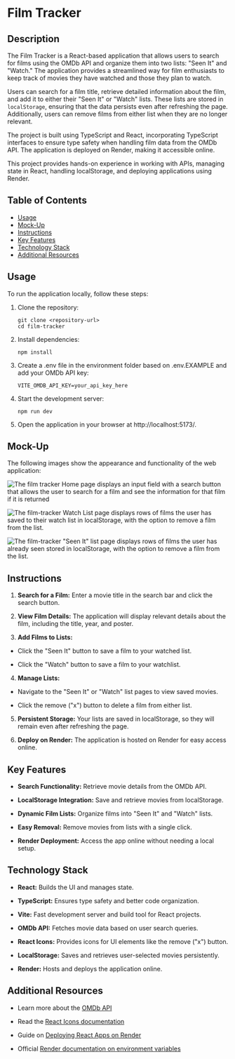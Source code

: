# Film Tracker

## Description

The Film Tracker is a React-based application that allows users to search for films using the OMDb API and organize them into two lists: "Seen It" and "Watch." The application provides a streamlined way for film enthusiasts to keep track of movies they have watched and those they plan to watch. 

Users can search for a film title, retrieve detailed information about the film, and add it to either their "Seen It" or "Watch" lists. These lists are stored in `localStorage`, ensuring that the data persists even after refreshing the page. Additionally, users can remove films from either list when they are no longer relevant.

The project is built using TypeScript and React, incorporating TypeScript interfaces to ensure type safety when handling film data from the OMDb API. The application is deployed on Render, making it accessible online. 

This project provides hands-on experience in working with APIs, managing state in React, handling localStorage, and deploying applications using Render. 

## Table of Contents

- [Usage](#usage)
- [Mock-Up](#mock-up)
- [Instructions](#instructions)
- [Key Features](#key-features)
- [Technology Stack](#technology-stack)
- [Additional Resources](#additional-resources)

## Usage

To run the application locally, follow these steps:

1. Clone the repository:
   ```
   git clone <repository-url>
   cd film-tracker
   ```

2. Install dependencies:
    ```
   npm install
   ```

3. Create a .env file in the environment folder based on .env.EXAMPLE and add your OMDb API key:
    ```
    VITE_OMDB_API_KEY=your_api_key_here
    ```

4. Start the development server:
    ```
    npm run dev
    ```

5. Open the application in your browser at http://localhost:5173/.

## Mock-Up

The following images show the appearance and functionality of the web application:

![The film tracker Home page displays an input field with a search button that allows the user to search for a film and see the information for that film if it is returned](./images/13-01-film_tracker_homepage.png)

![The film-tracker Watch List page displays rows of films the user has saved to their watch list in localStorage, with the option to remove a film from the list.](./images/13-02-film_tracker_watchlist.png)

![The film-tracker "Seen It" list page displays rows of films the user has already seen stored in localStorage, with the option to remove a film from the list.](./images/13-03-film_tracker_seenit.png)

## Instructions

1. **Search for a Film:** Enter a movie title in the search bar and click the search button.

2. **View Film Details:** The application will display relevant details about the film, including the title, year, and poster.

3. **Add Films to Lists:**

* Click the "Seen It" button to save a film to your watched list.

* Click the "Watch" button to save a film to your watchlist.

4. **Manage Lists:**

* Navigate to the "Seen It" or "Watch" list pages to view saved movies.

* Click the remove ("x") button to delete a film from either list.

5. **Persistent Storage:** Your lists are saved in localStorage, so they will remain even after refreshing the page.

6. **Deploy on Render:** The application is hosted on Render for easy access online.

## Key Features

* **Search Functionality:** Retrieve movie details from the OMDb API.

* **LocalStorage Integration:** Save and retrieve movies from localStorage.

* **Dynamic Film Lists:** Organize films into "Seen It" and "Watch" lists.

* **Easy Removal:** Remove movies from lists with a single click.

* **Render Deployment:** Access the app online without needing a local setup.

## Technology Stack

* **React:** Builds the UI and manages state.

* **TypeScript:** Ensures type safety and better code organization.

* **Vite:** Fast development server and build tool for React projects.

* **OMDb API:** Fetches movie data based on user search queries.

* **React Icons:** Provides icons for UI elements like the remove ("x") button.

* **LocalStorage:** Saves and retrieves user-selected movies persistently.

* **Render:** Hosts and deploys the application online.

## Additional Resources

* Learn more about the [OMDb API](https://www.omdbapi.com/)

* Read the [React Icons documentation](https://react-icons.github.io/react-icons/)

* Guide on [Deploying React Apps on Render](https://coding-boot-camp.github.io/full-stack/render/render-deployment-guide)

* Official [Render documentation on environment variables](https://docs.render.com/configure-environment-variables)
